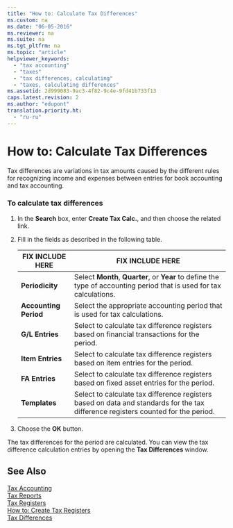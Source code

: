 ```yaml
---
title: "How to: Calculate Tax Differences"
ms.custom: na
ms.date: "06-05-2016"
ms.reviewer: na
ms.suite: na
ms.tgt_pltfrm: na
ms.topic: "article"
helpviewer_keywords: 
  - "tax accounting"
  - "taxes"
  - "tax differences, calculating"
  - "taxes, calculating differences"
ms.assetid: 2d999083-9ac3-4f82-9c4e-9fd41b733f13
caps.latest.revision: 2
ms.author: "edupont"
translation.priority.ht: 
  - "ru-ru"
---
```

# How to: Calculate Tax Differences
Tax differences are variations in tax amounts caused by the different rules for recognizing income and expenses between entries for book accounting and tax accounting.  
  
### To calculate tax differences  
  
1.  In the **Search** box, enter **Create Tax Calc.**, and then choose the related link.  
  
2.  Fill in the fields as described in the following table.  
  
    |FIX INCLUDE HERE<!--[!INCLUDE[bp_tablefield](../../ApplicationDesign/includes/bp_tablefield_md.md)] -->|FIX INCLUDE HERE<!--[!INCLUDE[bp_tabledescription](../../ApplicationDesign/includes/bp_tabledescription_md.md)] -->|  
    |---------------------------------|---------------------------------------|  
    |**Periodicity**|Select **Month**, **Quarter**, or **Year** to define the type of accounting period that is used for tax calculations.|  
    |**Accounting Period**|Select the appropriate accounting period that is used for tax calculations.|  
    |**G\/L Entries**|Select to calculate tax difference registers based on financial transactions for the period.|  
    |**Item Entries**|Select to calculate tax difference registers based on item entries for the period.|  
    |**FA Entries**|Select to calculate tax difference registers based on fixed asset entries for the period.|  
    |**Templates**|Select to calculate tax difference registers based on data and standards for the tax difference registers counted for the period.|  
  
3.  Choose the **OK** button.  
  
 The tax differences for the period are calculated. You can view the tax difference calculation entries by opening the **Tax Differences** window.  
  
## See Also  
 [Tax Accounting](../../LocalFunctionalityForMicrosoftDynamicsNav2016/Russia/tax-accounting.md)   
 [Tax Reports](assetId:///e42ca8e7-1cee-4fb8-9f71-e596f29cabc3)   
 [Tax Registers](../../LocalFunctionalityForMicrosoftDynamicsNav2016/Russia/tax-registers.md)   
 [How to: Create Tax Registers](../../LocalFunctionalityForMicrosoftDynamicsNav2016/Russia/how-to-create-tax-registers.md)   
 [Tax Differences](../../LocalFunctionalityForMicrosoftDynamicsNav2016/Russia/tax-differences.md)